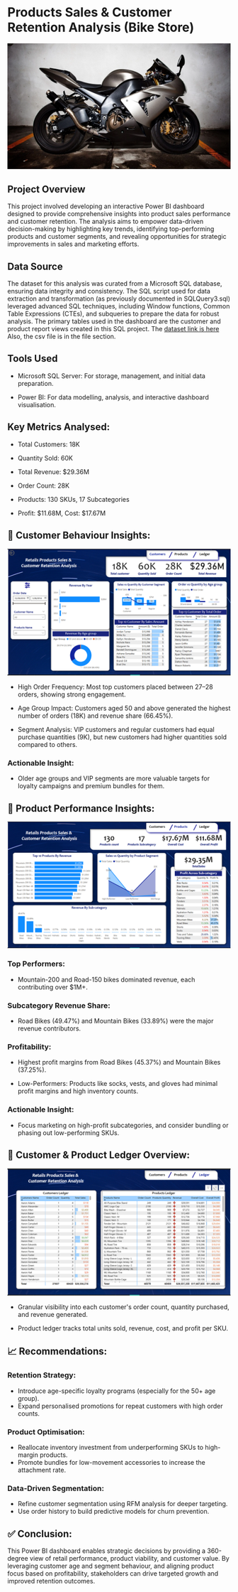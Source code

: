#  Products Sales & Customer Retention Analysis (Bike Store)
![](bike2.webp)

## Project Overview
This project involved developing an interactive Power BI dashboard designed to provide comprehensive insights into product sales performance and customer retention. The analysis aims to empower data-driven decision-making by highlighting key trends, identifying top-performing products and customer segments, and revealing opportunities for strategic improvements in sales and marketing efforts.

## Data Source
The dataset for this analysis was curated from a Microsoft SQL database, ensuring data integrity and consistency. The SQL script used for data extraction and transformation (as previously documented in SQLQuery3.sql) leveraged advanced SQL techniques, including Window functions, Common Table Expressions (CTEs), and subqueries to prepare the data for robust analysis.
The primary tables used in the dashboard are the customer and product report views created in this SQL project. The [dataset link is here](https://github.com/Linconnaire/SQL-Advanced-Data-Analytics-Bike-Store-)
Also, the csv file is in the file section.

## Tools Used
- Microsoft SQL Server: For storage, management, and initial data preparation.

- Power BI: For data modelling, analysis, and interactive dashboard visualisation.

## Key Metrics Analysed:
- Total Customers: 18K

- Quantity Sold: 60K

- Total Revenue: $29.36M

- Order Count: 28K

- Products: 130 SKUs, 17 Subcategories

- Profit: $11.68M, Cost: $17.67M

## 👤 Customer Behaviour Insights:
![](d1.png)

- High Order Frequency: Most top customers placed between 27–28 orders, showing strong engagement.

- Age Group Impact: Customers aged 50 and above generated the highest number of orders (18K) and revenue share (66.45%).

- Segment Analysis: VIP customers and regular customers had equal purchase quantities (9K), but new customers had higher quantities sold compared to others.

### Actionable Insight:
- Older age groups and VIP segments are more valuable targets for loyalty campaigns and premium bundles for them.

## 🛒 Product Performance Insights:
![](d2.png)

### Top Performers:

- Mountain-200 and Road-150 bikes dominated revenue, each contributing over $1M+.

### Subcategory Revenue Share:

- Road Bikes (49.47%) and Mountain Bikes (33.89%) were the major revenue contributors.

### Profitability:

- Highest profit margins from Road Bikes (45.37%) and Mountain Bikes (37.25%).

- Low-Performers: Products like socks, vests, and gloves had minimal profit margins and high inventory counts.

### Actionable Insight:
- Focus marketing on high-profit subcategories, and consider bundling or phasing out low-performing SKUs.

## 💼 Customer & Product Ledger Overview:
![](d3.png)

- Granular visibility into each customer's order count, quantity purchased, and revenue generated.

- Product ledger tracks total units sold, revenue, cost, and profit per SKU.

## 📈 Recommendations:

### Retention Strategy:
    
- Introduce age-specific loyalty programs (especially for the 50+ age group).
- Expand personalised promotions for repeat customers with high order counts.

### Product Optimisation:

- Reallocate inventory investment from underperforming SKUs to high-margin products.
- Promote bundles for low-movement accessories to increase the attachment rate.

### Data-Driven Segmentation:

- Refine customer segmentation using RFM analysis for deeper targeting.
- Use order history to build predictive models for churn prevention.

## ✅ Conclusion:
This Power BI dashboard enables strategic decisions by providing a 360-degree view of retail performance, product viability, and customer value. By leveraging customer age and segment behaviour, and aligning product focus based on profitability, stakeholders can drive targeted growth and improved retention outcomes.
